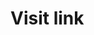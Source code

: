 ﻿# Visit link
<!-- attributes -->
<!-- <a href="https://storyset.com/web">Web illustrations by Storyset from free pik</a> --> 
<!-- <a href="https://www.freepik.com/free-vector/global-technology-background-with-circuit-diagram_9406131.htm?query=3d%20earth#from_view=detail_alsolike#position=3&query=3d%20earth">Image by starline</a> on Freepik -->
